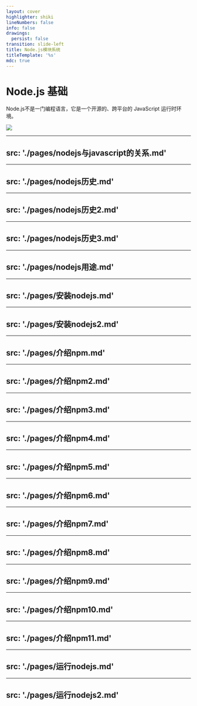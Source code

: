 ```yaml
---
layout: cover
highlighter: shiki
lineNumbers: false
info: false
drawings:
  persist: false
transition: slide-left
title: Node.js模块系统
titleTemplate: '%s'
mdc: true
---
```


# Node.js 基础

Node.js不是一门编程语言，它是一个开源的、跨平台的 JavaScript 运行时环境。

<img src="https://upload.wikimedia.org/wikipedia/commons/d/d9/Node.js_logo.svg" class="h-40 mt-6" />


---
src: './pages/nodejs与javascript的关系.md'
---

---
src: './pages/nodejs历史.md'
---

---
src: './pages/nodejs历史2.md'
---

---
src: './pages/nodejs历史3.md'
---

---
src: './pages/nodejs用途.md'
---

---
src: './pages/安装nodejs.md'
---

---
src: './pages/安装nodejs2.md'
---

---
src: './pages/介绍npm.md'
---

---
src: './pages/介绍npm2.md'
---

---
src: './pages/介绍npm3.md'
---


---
src: './pages/介绍npm4.md'
---

---
src: './pages/介绍npm5.md'
---

---
src: './pages/介绍npm6.md'
---

---
src: './pages/介绍npm7.md'
---

---
src: './pages/介绍npm8.md'
---

---
src: './pages/介绍npm9.md'
---

---
src: './pages/介绍npm10.md'
---

---
src: './pages/介绍npm11.md'
---

---
src: './pages/运行nodejs.md'
---

---
src: './pages/运行nodejs2.md'
---


